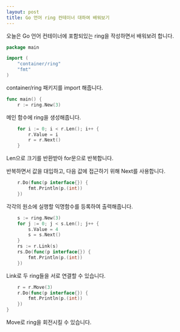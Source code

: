 ```yaml
---
layout: post
title: Go 언어 ring 컨테이너 대하여 배워보기 
---
```


오늘은 Go 언어 컨테이너에 포함되있는 ring을 작성하면서 배워보려 합니다.

```go
package main

import (
	"container/ring"
	"fmt"
)
```

container/ring 패키지를 import 해줍니다.

```go
func main() {
    r := ring.New(3)
```

메인 함수에 ring을 생성해줍니다.

```go
	for i := 0; i < r.Len(); i++ {
		r.Value = i
		r = r.Next()
    }
```

Len으로 크기를 반환받아 for문으로 반복합니다.

반복하면서 값을 대입하고, 다음 값에 접근하기 위해 Next를 사용합니다.

```go
	r.Do(func(p interface{}) {
		fmt.Println(p.(int))
    })
```

각각의 원소에 실행할 익명함수를 등록하여 출력해줍니다.

```go
	s := ring.New(3)
	for j := 0; j < s.Len(); j++ {
		s.Value = 4
		s = s.Next()
	}
	rs := r.Link(s)
	rs.Do(func(p interface{}) {
		fmt.Println(p.(int))
	})
```

Link로 두 ring들을 서로 연결할 수 있습니다.

```go
	r = r.Move(3)
	r.Do(func(p interface{}) {
		fmt.Println(p.(int))
	})
}
```

Move로 ring을 회전시킬 수 있습니다.